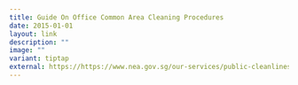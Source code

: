```yaml
---
title: Guide On Office Common Area Cleaning Procedures
date: 2015-01-01
layout: link
description: ""
image: ""
variant: tiptap
external: https://https://www.nea.gov.sg/our-services/public-cleanliness/cleaning-industry/cleaning-industry
---
```


